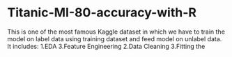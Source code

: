# Titanic-MI-80-accuracy-with-R
This is one of the most famous Kaggle dataset in which we have to train the model on label data using training dataset and feed model on unlabel data. It includes: 1.EDA 3.Feature Engineering 2.Data Cleaning 3.Fitting the
